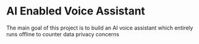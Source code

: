 # AI Enabled Voice Assistant
The main goal of this project is to build an AI voice assistant which entirely runs offline to counter data privacy concerns
